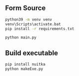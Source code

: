 ## Form Source

```sh
python39 -m venv venv
venv\Scripts\activate.bat
pip install -r requirements.txt
```

```sh
python main.py
```

## Build executable

```sh
pip install nuitka
python makeExe.py
```